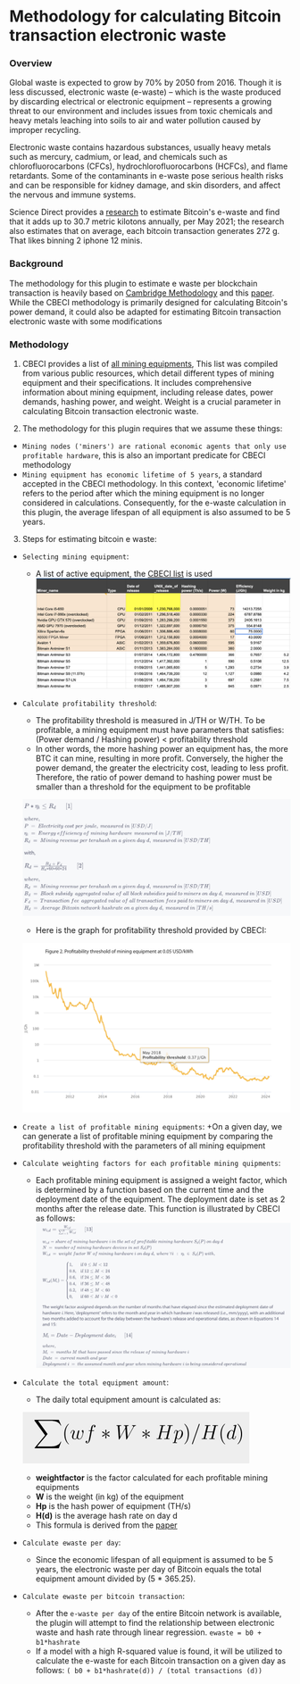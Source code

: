 # Methodology for calculating Bitcoin transaction electronic waste

### Overview

Global waste is expected to grow by 70% by 2050 from 2016.
Though it is less discussed, electronic waste (e-waste) – which is
the waste produced by discarding electrical or electronic equipment – represents
a growing threat to our environment and includes issues from toxic
chemicals and heavy metals leaching into soils to air and water pollution caused by improper recycling.

Electronic waste contains hazardous substances,
usually heavy metals such as mercury, cadmium, or lead,
and chemicals such as chlorofluorocarbons (CFCs),
hydrochlorofluorocarbons (HCFCs), and flame retardants. Some of the contaminants in e-waste pose serious
health risks and can be responsible for kidney damage, and skin disorders, and affect the nervous and immune systems.

Science Direct provides a [research](https://www.sciencedirect.com/science/article/abs/pii/S0921344921005103)
to estimate Bitcoin's e-waste and find that it adds up to 30.7 metric kilotons annually, per May 2021; the research
also estimates that on average, each bitcoin transaction generates 272 g. That likes binning
2 iphone 12 minis.

### Background

The methodology for this plugin to estimate e waste per blockchain transaction
is heavily based on [Cambridge Methodology](https://ccaf.io/cbnsi/cbeci/methodology) and this
[paper](https://www.researchgate.net/publication/354554919_Bitcoin's_growing_e-waste_problem).
While the CBECI methodology is primarily designed for calculating Bitcoin's power demand, it could also be adapted for
estimating Bitcoin transaction electronic waste with some modifications

### Methodology

1. CBECI provides a list of [all mining equipments](http://sha256.cbeci.org/),
   This list was compiled from various public resources, which detail different types of mining equipment and their
   specifications. It includes comprehensive information about mining equipment, including release dates, power demands,
   hashing power, and weight. Weight is a crucial parameter in calculating Bitcoin transaction electronic waste.

2. The methodology for this plugin requires that we assume these things:

- `Mining nodes ('miners') are rational economic agents that only use profitable hardware`, this is also
  an important predicate for CBECI methodology
- `Mining equipment has economic lifetime of 5 years`, a standard accepted in the CBECI methodology.
  In this context, 'economic lifetime' refers to the period after which the mining equipment is no longer considered in
  calculations. Consequently, for the e-waste calculation in this plugin, the average lifespan of all equipment is also
  assumed to be 5 years.

3. Steps for estimating bitcoin e waste:

- `Selecting mining equipment`:
  + A list of active equipment, the [CBECI list](http://sha256.cbeci.org/) is used
    ![Equipment list](img/ewaste_equipment_list.png)

- `Calculate profitability threshold`:
  + The profitability threshold is measured in J/TH or W/TH. To be profitable, a mining equipment must have parameters
    that satisfies:
    (Power demand / Hashing power) < profitability threshold
  + In other words, the more hashing power an equipment has, the more BTC it can mine, resulting in more profit.
    Conversely, the higher the power demand, the greater the electricity cost, leading to less profit. Therefore, the
    ratio of power demand to hashing power must be smaller than a threshold for the equipment to be profitable

  ![Profitability threshold](img/ewaste_profitability_threshold.png)

  + Here is the graph for profitability threshold provided by CBECI:

  ![Profitability chart](img/ewaste_profitability_chart.png)

- `Create a list of profitable mining equipments`:
  +On a given day, we can generate a list of profitable mining equipment by comparing the profitability threshold with
  the parameters of all mining equipment
- `Calculate weighting factors for each profitable mining quipments`:
  + Each profitable mining equipment is assigned a weight factor, which is determined by a function based on the current
    time and the deployment date of the equipment. The deployment date is set as 2 months after the release
    date. This function is illustrated by CBECI as follows:
    ![Weighting factor](img/ewaste_weighting_factor.png)

- `Calculate the total equipment amount`:
  + The daily total equipment amount is calculated as:

  ![Total equipment amount](img/ewaste_total_equipment_amount.png)

  + **weightfactor** is the factor calculated for each profitable mining equipments
  + **W** is the weight (in kg) of the equipment
  + **Hp** is the hash power of equipment (TH/s)
  + **H(d)** is the average hash rate on day d
  + This formula is derived from
    the [paper](https://www.researchgate.net/publication/354554919_Bitcoin's_growing_e-waste_problem)

- `Calculate ewaste per day`:
  + Since the economic lifespan of all equipment is assumed to be 5 years, the electronic waste per day of Bitcoin
    equals the total equipment amount divided by (5 * 365.25).

- `Calculate ewaste per bitcoin transaction`:
  + After the `e-waste per day` of the entire Bitcoin network is available, the plugin will attempt to find the
    relationship between electronic waste and hash rate through linear regression.
    `ewaste = b0 + b1*hashrate`
  + If a model with a high R-squared value is found, it will be utilized to calculate the e-waste for each Bitcoin
    transaction on a given day as follows: `( b0 + b1*hashrate(d)) / (total transactions (d))`


















